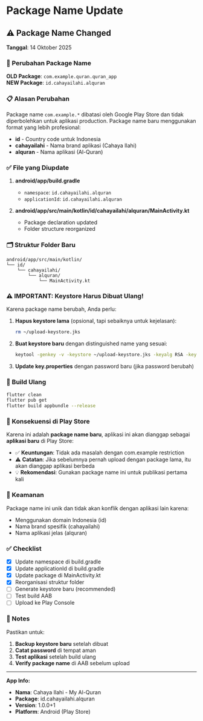 # Package Name Update

## ⚠️ Package Name Changed

**Tanggal**: 14 Oktober 2025

### 🔄 Perubahan Package Name

**OLD Package**: `com.example.quran.quran_app`  
**NEW Package**: `id.cahayailahi.alquran`

### 📋 Alasan Perubahan

Package name `com.example.*` dibatasi oleh Google Play Store dan tidak diperbolehkan untuk aplikasi production. Package name baru menggunakan format yang lebih profesional:

- **id** - Country code untuk Indonesia
- **cahayailahi** - Nama brand aplikasi (Cahaya Ilahi)
- **alquran** - Nama aplikasi (Al-Quran)

### ✅ File yang Diupdate

1. **android/app/build.gradle**
   - `namespace`: `id.cahayailahi.alquran`
   - `applicationId`: `id.cahayailahi.alquran`

2. **android/app/src/main/kotlin/id/cahayailahi/alquran/MainActivity.kt**
   - Package declaration updated
   - Folder structure reorganized

### 🗂️ Struktur Folder Baru

```
android/app/src/main/kotlin/
└── id/
    └── cahayailahi/
        └── alquran/
            └── MainActivity.kt
```

### ⚠️ IMPORTANT: Keystore Harus Dibuat Ulang!

Karena package name berubah, Anda perlu:

1. **Hapus keystore lama** (opsional, tapi sebaiknya untuk kejelasan):
   ```bash
   rm ~/upload-keystore.jks
   ```

2. **Buat keystore baru** dengan distinguished name yang sesuai:
   ```bash
   keytool -genkey -v -keystore ~/upload-keystore.jks -keyalg RSA -keysize 2048 -validity 10000 -alias upload
   ```

3. **Update key.properties** dengan password baru (jika password berubah)

### 🚀 Build Ulang

```bash
flutter clean
flutter pub get
flutter build appbundle --release
```

### 📱 Konsekuensi di Play Store

Karena ini adalah **package name baru**, aplikasi ini akan dianggap sebagai **aplikasi baru** di Play Store:

- ✅ **Keuntungan**: Tidak ada masalah dengan com.example restriction
- ⚠️ **Catatan**: Jika sebelumnya pernah upload dengan package lama, itu akan dianggap aplikasi berbeda
- 💡 **Rekomendasi**: Gunakan package name ini untuk publikasi pertama kali

### 🔐 Keamanan

Package name ini unik dan tidak akan konflik dengan aplikasi lain karena:
- Menggunakan domain Indonesia (id)
- Nama brand spesifik (cahayailahi)
- Nama aplikasi jelas (alquran)

### ✅ Checklist

- [x] Update namespace di build.gradle
- [x] Update applicationId di build.gradle
- [x] Update package di MainActivity.kt
- [x] Reorganisasi struktur folder
- [ ] Generate keystore baru (recommended)
- [ ] Test build AAB
- [ ] Upload ke Play Console

### 📝 Notes

Pastikan untuk:
1. **Backup keystore baru** setelah dibuat
2. **Catat password** di tempat aman
3. **Test aplikasi** setelah build ulang
4. **Verify package name** di AAB sebelum upload

---

**App Info:**
- **Nama**: Cahaya Ilahi - My Al-Quran
- **Package**: id.cahayailahi.alquran
- **Version**: 1.0.0+1
- **Platform**: Android (Play Store)

